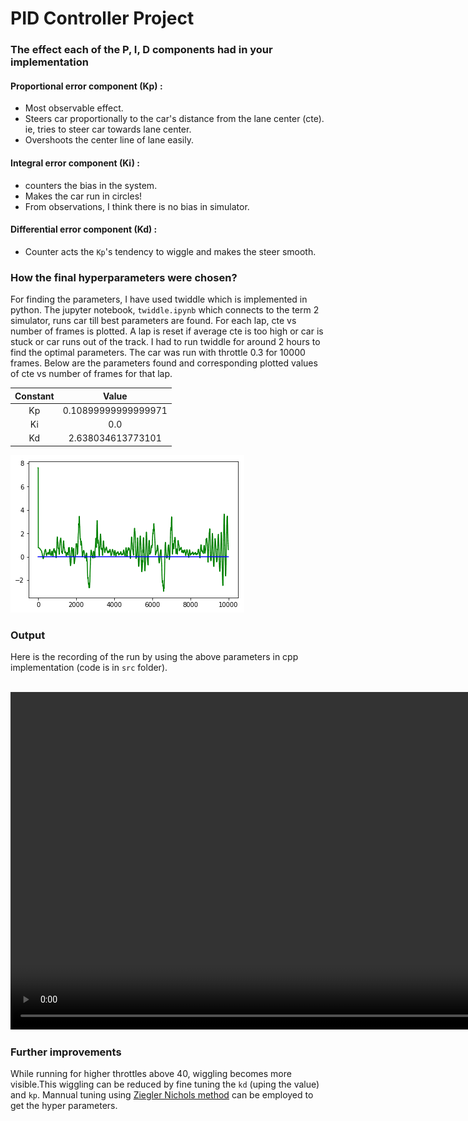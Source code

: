 
# PID Controller Project

### The effect each of the P, I, D components had in your implementation

#### Proportional error component (Kp) :
* Most observable effect.
* Steers car proportionally to the car's distance from the lane center (cte). ie, tries to steer car towards lane center.
* Overshoots the center line of lane easily.

#### Integral error component (Ki) :
* counters the bias in the system.
* Makes the car run in circles!
* From observations, I think there is no bias in simulator.

#### Differential error component (Kd) :
* Counter acts the `Kp`'s tendency to wiggle and makes the steer smooth.

### How the final hyperparameters were chosen?
For finding the parameters, I have used twiddle which is implemented in python. The jupyter notebook, `twiddle.ipynb` which connects to the term 2 simulator, runs car till best parameters are found. For each lap, cte vs number of frames is plotted. A lap is reset if average cte is too high or car is stuck or car runs out of the track. I had to run twiddle for around 2 hours to find the optimal parameters. The car was run with throttle 0.3 for 10000 frames. Below are the parameters found and corresponding plotted values of cte vs number of frames for that lap.

| Constant | Value |
|:-:|:-:|
| Kp  |  0.10899999999999971 |
| Ki |   0.0 |
| Kd |   2.638034613773101 |

![CTE vs Number of frames](./files/twiddle.png "CTE vs Number of frames")

### Output

Here is the recording of the run by using the above parameters in cpp implementation (code is in `src` folder).

<br/>
<center>
    <video width="960" height="540" controls src="./files/pid_udacity.mp4" />
</center>

### Further improvements
While running for higher throttles above 40, wiggling becomes more visible.This wiggling can be reduced by fine tuning the `kd` (uping the value) and `kp`. Mannual tuning using [Ziegler Nichols method](http://kurser.iha.dk/m/mtpri1/control/3_PID/f_ziegler/ziegler_nichols_method.html) can be employed to get the hyper parameters.
